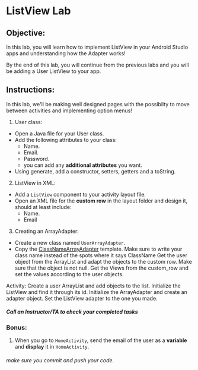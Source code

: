 # ListView Lab

## Objective: 
In this lab, you will learn how to implement ListView in your Android Studio apps and understanding how the Adapter works!  

By the end of this lab, you will continue from the previous labs and you will be adding a User ListView to your app.  

## Instructions:

In this lab, we'll be making well designed pages with the possibilty to move between activities and implementing option menus!  

1. User class:
  - Open a Java file for your User class.
  - Add the following attributes to your class:
    - Name.
    - Email.
    - Password.
    - you can add any **additional attributes** you want.
  - Using generate, add a constructor, setters, getters and a toString.

2. ListView in XML:
  - Add a `ListView` component to your activity layout file.
  - Open an XML file for the **custom row** in the layout folder and design it, should at least include:
    - Name.
    - Email

3. Creating an ArrayAdapter: 
  - Create a new class named `UserArrayAdapter`.
  - Copy the [ClassNameArrayAdapter](https://docs.google.com/document/d/148VUAErpZurx5NGTrQZ2Vxm_GZXy7Mt39oZ5b2plvAo/edit) template.
  Make sure to write your class name instead of the spots where it says ClassName
  Get the user object from the ArrayList and adapt the objects to the custom row.
  Make sure that the object is not null.
  Get the Views from the custom_row and set the values according to the user objects.

Activity:
Create a user ArrayList and add objects to the list.
Initialize the ListView and find it through its id.
Initialize the ArrayAdapter and create an adapter object.
Set the ListView adapter to the one you made.


##### Call an Instructor/TA to check your completed tasks

### Bonus:

1. When you go to `HomeActivity`, send the email of the user as a **variable** and **display** it in `HomeActivity`.
 
###### make sure you commit and push your code.
